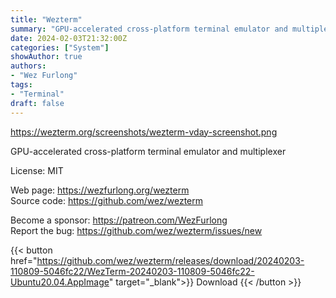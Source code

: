 ```yaml
---
title: "Wezterm"
summary: "GPU-accelerated cross-platform terminal emulator and multiplexer"
date: 2024-02-03T21:32:00Z
categories: ["System"]
showAuthor: true
authors:
- "Wez Furlong"
tags: 
- "Terminal"
draft: false
---
```


https://wezterm.org/screenshots/wezterm-vday-screenshot.png

GPU-accelerated cross-platform terminal emulator and multiplexer

License: MIT

Web page: <https://wezfurlong.org/wezterm>  
Source code: <https://github.com/wez/wezterm>

Become a sponsor: <https://patreon.com/WezFurlong>  
Report the bug: <https://github.com/wez/wezterm/issues/new>  

{{< button href="https://github.com/wez/wezterm/releases/download/20240203-110809-5046fc22/WezTerm-20240203-110809-5046fc22-Ubuntu20.04.AppImage" target="_blank">}}
Download
{{< /button >}}
